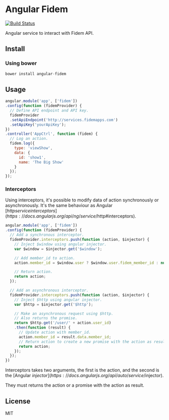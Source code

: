 # Angular Fidem

[![Build Status](https://api.shippable.com/projects/547da096d46935d5fbbf222b/badge?branchName=master)](https://app.shippable.com/projects/547da096d46935d5fbbf222b/builds/latest)

Angular service to interact with Fidem API.

## Install

### Using bower

```js
bower install angular-fidem
```

## Usage

```js
angular.module('app', ['fidem'])
.config(function (fidemProvider) {
  // Define API endpoint and API key.
  fidemProvider
  .setApiEndpoint('http://services.fidemapps.com')
  .setApiKey('yourApiKey');
})
.controller('AppCtrl', function (fidem) {
  // Log an action.
  fidem.log({
    type: 'viewShow',
    data: {
      id: 'show1',
      name: 'The Big Show'
    }
  });
});
```

### Interceptors

Using interceptors, it's possible to modify data of action synchronously or asynchronously. It's the same behaviour as Angular [$http service interceptors](https://docs.angularjs.org/api/ng/service/$http#interceptors).

```js
angular.module('app', ['fidem'])
.config(function (fidemProvider) {
  // Add a synchronous interceptor.
  fidemProvider.interceptors.push(function (action, $injector) {
    // Inject $window using angular injector.
    var $window = $injector.get('$window');

    // Add member_id to action.
    action.member_id = $window.user ? $window.user.fidem_member_id : null;

    // Return action.
    return action;
  });

  // Add an asynchronous interceptor.
  fidemProvider.interceptors.push(function (action, $injector) {
    // Inject $http using angular injector.
    var $http = $injector.get('$http');

    // Make an asynchronous request using $http.
    // Also returns the promise.
    return $http.get('/user/' + action.user_id)
    .then(function (result) {
      // Update action with member_id.
      action.member_id = result.data.member_id;
      // Return action to create a new promise with the action as result.
      return action;
    });
  });
})
```

Interceptors takes two arguments, the first is the action, and the second is the [Angular $injector](https://docs.angularjs.org/api/auto/service/$injector).

They must returns the action or a promise with the action as result.

## License

MIT
